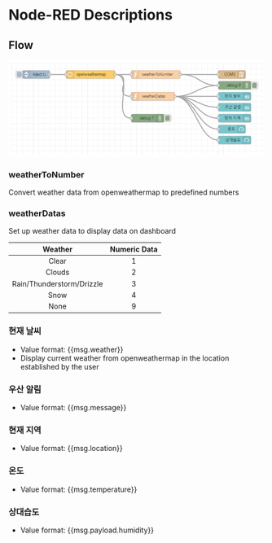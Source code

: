 # Node-RED Descriptions

## Flow

![Node-RED Flow](../docs/images/nodeRED_Flow.png)

### weatherToNumber

Convert weather data from openweathermap to predefined numbers

### weatherDatas

Set up weather data to display data on dashboard

|          Weather          | Numeric Data |
| :-----------------------: | :----------: |
|           Clear           |      1       |
|          Clouds           |      2       |
| Rain/Thunderstorm/Drizzle |      3       |
|           Snow            |      4       |
|           None            |      9       |

### 현재 날씨

- Value format: {{msg.weather}}
- Display current weather from openweathermap in the location established by the user

### 우산 알림

- Value format: {{msg.message}}

### 현재 지역

- Value format: {{msg.location}}

### 온도

- Value format: {{msg.temperature}}

### 상대습도

- Value format: {{msg.payload.humidity}}
